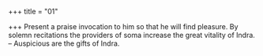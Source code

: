 +++
title = "01"

+++
Present a praise invocation to him so that he will find pleasure.
By solemn recitations the providers of soma increase the great vitality  of Indra.
– Auspicious are the gifts of Indra.